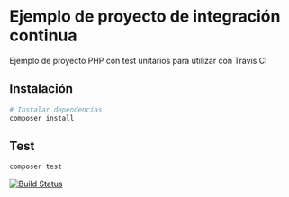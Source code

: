 # Ejemplo de proyecto de integración continua

Ejemplo de proyecto PHP con test unitarios para utilizar con Travis CI

## Instalación

``` bash
# Instalar dependencias
composer install
```

## Test

``` bash
composer test
```
[![Build Status](https://travis-ci.com/organizacion-sesion-3-MariaSauraLlloria/sesion5-travisCI.svg?branch=master)](https://travis-ci.com/organizacion-sesion-3-MariaSauraLloria/sesion5-travisCI-master)
